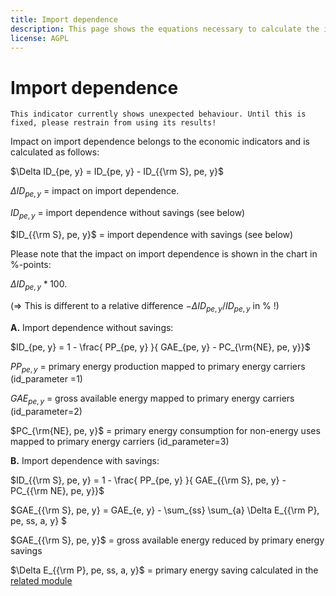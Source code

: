 ```yaml
---
title: Import dependence
description: This page shows the equations necessary to calculate the impact of energy efficiency on import dependence.
license: AGPL
---
```


<!--
© 2024, 2025 Fraunhofer-Gesellschaft e.V., München

SPDX-License-Identifier: AGPL-3.0-or-later
-->

Import dependence
=

```{warning}
This indicator currently shows unexpected behaviour. Until this is fixed, please restrain from using its results!
```

Impact on import dependence belongs to the economic indicators and is calculated as follows:

$\Delta ID_{pe, y} = ID_{pe, y} - ID_{{\rm S}, pe, y}$

$\Delta ID_{pe, y}$ = impact on import dependence.

$ID_{pe, y}$ = import dependence without savings (see below)

$ID_{{\rm S}, pe, y}$ = import dependence with savings (see below)

Please note that the impact on import dependence is shown in the chart in %-points: 

$\Delta ID_{pe, y} * 100$. 

(=> This is different to a relative difference $-\Delta ID_{pe, y} /ID_{pe, y}$ in % !)


**A.** Import dependence without savings:

$ID_{pe, y} = 1 - \frac{ PP_{pe, y} }{ GAE_{pe, y} - PC_{\rm{NE}, pe, y}}$

$PP_{pe, y}$ = primary energy production mapped to primary energy carriers (id_parameter =1)

$GAE_{pe, y}$ = gross available energy mapped to primary energy carriers (id_parameter=2)

$PC_{\rm{NE}, pe, y}$ = primary energy consumption for non-energy uses mapped to primary energy carriers (id_parameter=3)


**B.** Import dependence with savings:

$ID_{{\rm S}, pe, y} = 1 - \frac{ PP_{pe, y} }{ GAE_{{\rm S}, pe, y} - PC_{{\rm NE}, pe, y}}$

$GAE_{{\rm S}, pe, y} = GAE_{e, y} - \sum_{ss} \sum_{a} \Delta E_{{\rm P}, pe, ss, a, y} $

$GAE_{{\rm S}, pe, y}$ = gross available energy reduced by primary energy savings

$\Delta E_{{\rm P}, pe, ss, a, y}$ = primary energy saving calculated in the [related module](../energy_mix/FEC_to_PEC.md)